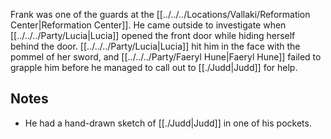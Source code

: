 Frank was one of the guards at the [[../../../Locations/Vallaki/Reformation Center|Reformation Center]]. He came outside to investigate when [[../../../Party/Lucia|Lucia]] opened the front door while hiding herself behind the door. [[../../../Party/Lucia|Lucia]] hit him in the face with the pommel of her sword, and [[../../../Party/Faeryl Hune|Faeryl Hune]] failed to grapple him before he managed to call out to [[./Judd|Judd]] for help.

## Notes

- He had a hand-drawn sketch of [[./Judd|Judd]] in one of his pockets.